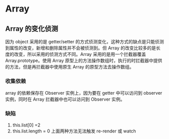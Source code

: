 <!--
 * @Author: xiangly
 * @Date: 2020-06-29 20:10:33
 * @LastEditors: xiangly
 * @LastEditTime: 2020-07-08 20:51:03
 * @Description: file content
-->

# Array

## Array 的变化侦测

因为 object 采用的是 getter/setter 的方式侦测变化，这种方式的缺点是只能侦测到属性的改变，新增和删除属性并不会被侦测到。但 Array 的改变比较多的是长度的改变，所以采用的侦测方式不同。Array 采用的是用一个拦截器覆盖 Array.prototype。使用 Array 原型上的方法操作数组时，执行的时拦截器中提供的方法，但是再拦截器中使用原生 Array 的原型方法去操作数组。

### 收集依赖

array 的依赖保存在 Observer 实例上，因为要在 getter 中可以访问到 observer 实例，同时在 Array 拦截器中也可以访问到 Observer 实例。

### 缺陷

1. this.list[0] =2
2. this.list.length = 0
   上面两种方法无法触发 re-render 或 watch
